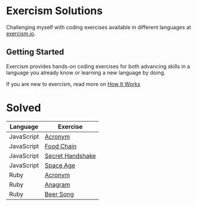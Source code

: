 # Exercism Solutions
Challenging myself with coding exercises available in different languages at [exercism.io](http://exercism.io/). 

## Getting Started
Exercism provides hands-on coding exercises for both advancing skills in a language you already know or learning a new language by doing. 

If you are new to exercism, read more on [How It Works](http://exercism.io/how-it-works/newbie) 

# Solved

| Language | Exercise |
| ------------- | ------------- |
| JavaScript | [Acronym](https://github.com/christine-clark/exercism/tree/master/javascript/acronym) |
| JavaScript | [Food Chain](https://github.com/christine-clark/exercism/tree/master/javascript/food-chain) |
| JavaScript | [Secret Handshake](https://github.com/christine-clark/exercism/tree/master/javascript/secret-handshake) |
| JavaScript | [Space Age](https://github.com/christine-clark/exercism/tree/master/javascript/space-age) |
| Ruby | [Acronym](https://github.com/christine-clark/exercism/tree/master/ruby/acronym) |
| Ruby | [Anagram](https://github.com/christine-clark/exercism/tree/master/ruby/anagram) |
| Ruby | [Beer Song](https://github.com/christine-clark/exercism/tree/master/ruby/beer-song) |
